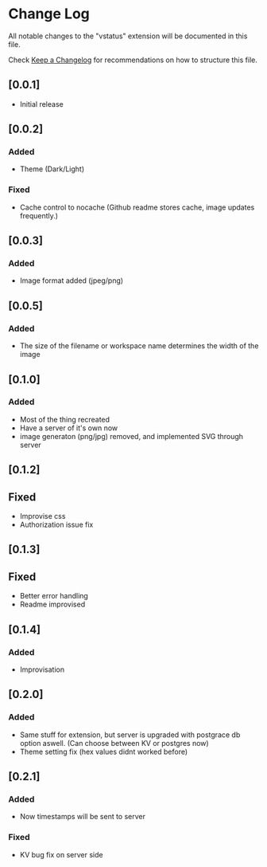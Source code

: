 # Change Log

All notable changes to the "vstatus" extension will be documented in this file.

Check [Keep a Changelog](http://keepachangelog.com/) for recommendations on how to structure this file.

## [0.0.1]

- Initial release

## [0.0.2]

### Added

- Theme (Dark/Light)

### Fixed

- Cache control to nocache (Github readme stores cache, image updates frequently.)

## [0.0.3]

### Added

- Image format added (jpeg/png)

## [0.0.5]

### Added

- The size of the filename or workspace name determines the width of the image

## [0.1.0]

### Added

- Most of the thing recreated
- Have a server of it's own now
- image generaton (png/jpg) removed, and implemented SVG through server

## [0.1.2]

## Fixed

- Improvise css
- Authorization issue fix

## [0.1.3]

## Fixed

- Better error handling
- Readme improvised

## [0.1.4]

### Added

- Improvisation

## [0.2.0]

### Added

- Same stuff for extension, but server is upgraded with postgrace db option aswell. (Can choose between KV or postgres now)
- Theme setting fix (hex values didnt worked before)

## [0.2.1]

### Added
- Now timestamps will be sent to server

### Fixed
- KV bug fix on server side

